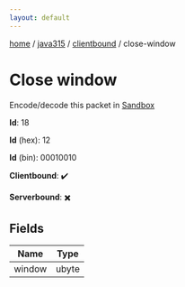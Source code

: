 ```yaml
---
layout: default
---
```


[home](/)  /  [java315](/protocol/java315)  /  [clientbound](/protocol/java315/clientbound)  /  close-window

# Close window

Encode/decode this packet in [Sandbox](../../../sandbox/java315#clientbound.close_window)

**Id**: 18

**Id** (hex): 12

**Id** (bin): 00010010

**Clientbound**: ✔️

**Serverbound**: ✖️

## Fields

Name | Type
---|---
window | ubyte
